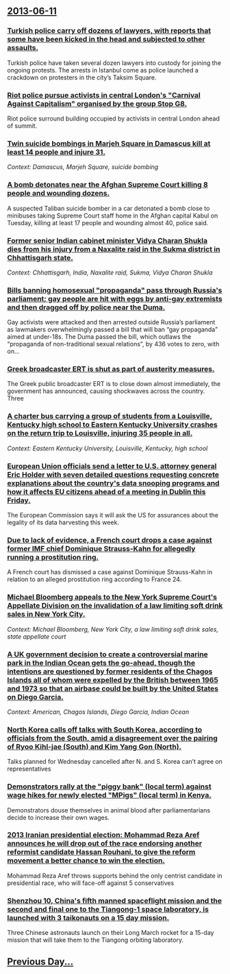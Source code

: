 ## [2013-06-11](/news/2013/06/11/index.md)

### [Turkish police carry off dozens of lawyers, with reports that some have been kicked in the head and subjected to other assaults. ](/news/2013/06/11/turkish-police-carry-off-dozens-of-lawyers-with-reports-that-some-have-been-kicked-in-the-head-and-subjected-to-other-assaults.md)
Turkish police have taken several dozen lawyers into custody for joining the ongoing protests. The arrests in Istanbul come as police launched a crackdown on protesters in the city’s Taksim Square.

### [Riot police pursue activists in central London's "Carnival Against Capitalism" organised by the group Stop G8. ](/news/2013/06/11/riot-police-pursue-activists-in-central-london-s-carnival-against-capitalism-organised-by-the-group-stop-g8.md)
Riot police surround building occupied by activists in central London ahead of summit.

### [Twin suicide bombings in Marjeh Square in Damascus kill at least 14 people and injure 31. ](/news/2013/06/11/twin-suicide-bombings-in-marjeh-square-in-damascus-kill-at-least-14-people-and-injure-31.md)
_Context: Damascus, Marjeh Square, suicide bombing_

### [A bomb detonates near the Afghan Supreme Court killing 8 people and wounding dozens. ](/news/2013/06/11/a-bomb-detonates-near-the-afghan-supreme-court-killing-8-people-and-wounding-dozens.md)
A suspected Taliban suicide bomber in a car detonated a bomb close to minibuses taking Supreme Court staff home in the Afghan capital Kabul on Tuesday, killing at least 17 people and wounding almost 40, police said.

### [Former senior Indian cabinet minister Vidya Charan Shukla dies from his injury from a Naxalite raid in the Sukma district in Chhattisgarh state. ](/news/2013/06/11/former-senior-indian-cabinet-minister-vidya-charan-shukla-dies-from-his-injury-from-a-naxalite-raid-in-the-sukma-district-in-chhattisgarh-st.md)
_Context: Chhattisgarh, India, Naxalite raid, Sukma, Vidya Charan Shukla_

### [Bills banning homosexual "propaganda" pass through Russia's parliament; gay people are hit with eggs by anti-gay extremists and then dragged off by police near the Duma. ](/news/2013/06/11/bills-banning-homosexual-propaganda-pass-through-russia-s-parliament-gay-people-are-hit-with-eggs-by-anti-gay-extremists-and-then-dragged.md)
Gay activists were attacked and then arrested outside Russia’s parliament as lawmakers overwhelmingly passed a bill that will ban “gay propaganda” aimed at under-18s. The Duma passed the bill, which outlaws the “propaganda of non-traditional sexual relations”, by 436 votes to zero, with on...

### [Greek broadcaster ERT is shut as part of austerity measures. ](/news/2013/06/11/greek-broadcaster-ert-is-shut-as-part-of-austerity-measures.md)
The Greek public broadcaster ERT is to close down almost immediately, the government has announced, causing shockwaves across the country. Three 

### [A charter bus carrying a group of students from a Louisville, Kentucky high school to Eastern Kentucky University crashes on the return trip to Louisville, injuring 35 people in all. ](/news/2013/06/11/a-charter-bus-carrying-a-group-of-students-from-a-louisville-kentucky-high-school-to-eastern-kentucky-university-crashes-on-the-return-trip.md)
_Context: Eastern Kentucky University, Louisville, Kentucky, high school_

### [European Union officials send a letter to U.S. attorney general Eric Holder with seven detailed questions requesting concrete explanations about the country's data snooping programs and how it affects EU citizens ahead of a meeting in Dublin this Friday. ](/news/2013/06/11/european-union-officials-send-a-letter-to-u-s-attorney-general-eric-holder-with-seven-detailed-questions-requesting-concrete-explanations-a.md)
The European Commission says it will ask the US for assurances about the legality of its data harvesting this week.

### [Due to lack of evidence, a French court drops a case against former IMF chief Dominique Strauss-Kahn for allegedly running a prostitution ring. ](/news/2013/06/11/due-to-lack-of-evidence-a-french-court-drops-a-case-against-former-imf-chief-dominique-strauss-kahn-for-allegedly-running-a-prostitution-ri.md)
A French court has dismissed a case against Dominique Strauss-Kahn in relation to an alleged prostitution ring according to France 24. 

### [Michael Bloomberg appeals to the New York Supreme Court's Appellate Division on the invalidation of a law limiting soft drink sales in New York City. ](/news/2013/06/11/michael-bloomberg-appeals-to-the-new-york-supreme-court-s-appellate-division-on-the-invalidation-of-a-law-limiting-soft-drink-sales-in-new-y.md)
_Context: Michael Bloomberg, New York City, a law limiting soft drink sales, state appellate court_

### [A UK government decision to create a controversial marine park in the Indian Ocean gets the go-ahead, though the intentions are questioned by former residents of the Chagos Islands all of whom were expelled by the British between 1965 and 1973 so that an airbase could be built by the United States on Diego Garcia. ](/news/2013/06/11/a-uk-government-decision-to-create-a-controversial-marine-park-in-the-indian-ocean-gets-the-go-ahead-though-the-intentions-are-questioned-b.md)
_Context: American, Chagos Islands, Diego Garcia, Indian Ocean_

### [North Korea calls off talks with South Korea, according to officials from the South, amid a disagreement over the pairing of Ryoo Kihl-jae (South) and Kim Yang Gon (North). ](/news/2013/06/11/north-korea-calls-off-talks-with-south-korea-according-to-officials-from-the-south-amid-a-disagreement-over-the-pairing-of-ryoo-kihl-jae.md)
Talks planned for Wednesday cancelled after N. and S. Korea can&rsquo;t agree on representatives

### [Demonstrators rally at the "piggy bank" (local term) against wage hikes for newly elected "MPigs" (local term) in Kenya. ](/news/2013/06/11/demonstrators-rally-at-the-piggy-bank-local-term-against-wage-hikes-for-newly-elected-mpigs-local-term-in-kenya.md)
Demonstrators douse themselves in animal blood after parliamentarians decide to increase their own wages.

### [2013 Iranian presidential election: Mohammad Reza Aref announces he will drop out of the race endorsing another reformist candidate Hassan Rouhani, to give the reform movement a better chance to win the election. ](/news/2013/06/11/2013-iranian-presidential-election-mohammad-reza-aref-announces-he-will-drop-out-of-the-race-endorsing-another-reformist-candidate-hassan-r.md)
Mohammad Reza Aref throws supports behind the only centrist candidate in presidential race, who will face-off against 5 conservatives

### [Shenzhou 10, China's fifth manned spaceflight mission and the second and final one to the Tiangong-1 space laboratory, is launched with 3 taikonauts on a 15 day mission. ](/news/2013/06/11/shenzhou-10-china-s-fifth-manned-spaceflight-mission-and-the-second-and-final-one-to-the-tiangong-1-space-laboratory-is-launched-with-3-ta.md)
Three Chinese astronauts launch on their Long March rocket for a 15-day mission that will take them to the Tiangong orbiting laboratory.

## [Previous Day...](/news/2013/06/10/index.md)

